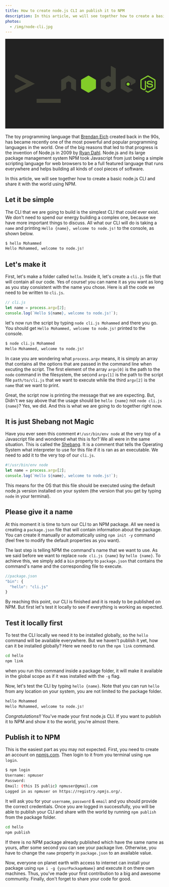 ```yaml
---
title: How to create node.js CLI an publish it to NPM
description: In this article, we will see together how to create a basic node.js CLI and share it with the world using NPM.
photos:
  - /img/node-cli.jpg
---
```


![node-cli](/img/node-cli.jpg)

The toy programming language that [Brendan Eich](https://en.wikipedia.org/wiki/Brendan_Eich) created back in the 90s, has became recently one of the most powerful and popular programming languages in the world. One of the big reasons that led to that progress is the invention of Node.js in 2009 by [Ryan Dahl](https://en.wikipedia.org/wiki/Ryan_Dahl). Node.js and its large package management system NPM took Javascript from just being a simple scripting language for web browsers to be a full featured language that runs everywhere and helps building all kinds of cool pieces of software.

In this article, we will see together how to create a basic node.js CLI and share it with the world using NPM.

## Let it be simple

The CLI that we are going to build is the simplest CLI that could ever exist. We don't need to spend our energy building a complex one, because we have more important things to discuss. All what our CLI will do is taking a `name` and printing `Hello {name}, welcome to node.js!` to the console, as shown below.

```bash
$ hello Mohammed
Hello Mohammed, welcome to node.js!
```

## Let's make it

First, let's make a folder called `hello`. Inside it, let's create a `cli.js` file that will contain all our code. Yes of course! you can name it as you want as long as you stay consistent with the name you chose. Here is all the code we need to be written to `cli.js`.

```js
// cli.js
let name = process.argv[2];
console.log(`Hello ${name}, welcome to node.js!`);
```

let's now run the script by typing `node cli.js Mohammed` and there you go. You should get `Hello Mohammed, welcome to node.js!` printed to the console.

```bash
$ node cli.js Mohammed
Hello Mohammed, welcome to node.js!
```

In case you are wondering what `process.argv` means, it is simply an array that contains all the options that are passed in the command line when excuting the script. The first element of the array `argv[0]` is the path to the `node` command in the filesystem, the second `argv[1]` is the path to the script file `path/to/cli.js` that we want to execute while the third `argv[2]` is the `name` that we want to print.

Great, the script now is printing the message that we are expecting. But, Didn't we say above that the usage should be `hello {name}` not `node cli.js {name}`? Yes, we did. And this is what we are going to do together right now.

## It is just Shebang not Magic

Have you ever seen this comment `#!/usr/bin/env node` at the very top of a Javascript file and wondered what this is for? We all were in the same situation. This is called the [Shebang](https://en.wikipedia.org/wiki/Shebang_&#40;Unix&#41;). It is a comment that tells the Operating System what interpreter to use for this file if it is ran as an executable. We need to add it to the very top of our `cli.js`.

```js
#!/usr/bin/env node
let name = process.argv[2];
console.log(`Hello ${name}, welcome to node.js!`);
```

This means for the OS that this file should be executed using the default node.js version installed on your system (the version that you get by typing `node` in your terminal).

## Please give it a name

At this moment it is time to turn our CLI to an NPM package. All we need is creating a `package.json` file that will contain information about the package. You can create it manually or automatically using `npm init -y` command (feel free to modify the default properties as you want).

The last step is telling NPM the command's name that we want to use. As we said before we want to replace `node cli.js {name}` by `hello {name}`. To achieve this, we simply add a `bin` property to `package.json` that contains the command's name and the corresponding file to execute.

```js
//package.json
"bin": {
  "hello": "cli.js"
}
```

By reaching this point, our CLI is finished and it is ready to be published on NPM. But first let's test it locally to see if everything is working as expected.

## Test it locally first

To test the CLI locally we need it to be installed globally, so the `hello` command will be available everywhere. But we haven't publish it yet, how can it be installed globally? Here we need to run the `npm link` command.

```bash
cd hello
npm link
```

when you run this command inside a package folder, it will make it available in the global scope as if it was installed with the `-g` flag.

Now, let's test the CLI by typing `hello {name}`. Note that you can run `hello` from any location on your system, you are not limited to the package folder.

```bash
hello Mohammed
Hello Mohammed, welcome to node.js!
```

*Congratulations!!* You've made your first node.js CLI. If you want to publish it to NPM and show it to the world, you're almost there.

## Publish it to NPM

This is the easiest part as you may not expected. First, you need to create an account on [npmjs.com](https://www.npmjs.com). Then login to it from you terminal using `npm login`.

```bash
$ npm login
Username: npmuser
Password:
Email: (this IS public) npmuser@gmail.com
Logged in as npmuser on https://registry.npmjs.org/.
```

It will ask you for your `username`, `password` & `email` and you should provide the correct credentials. Once you are logged in successfully, you will be able to publish your CLI and share with the world by running `npm publish` from the package folder.

```bash
cd hello
npm publish
```

If there is no NPM package already published which have the same name as yours, after some second you can see your package live. Otherwise, you have to change the `name` property in `package.json` to an available value.

Now, everyone on planet earth with access to internet can install your package using `npm i -g {yourPackageName}` and execute it on there own machines. Thus, you've made your first contribution to a big and awesome community. Finally, don't forget to share your code for good.
